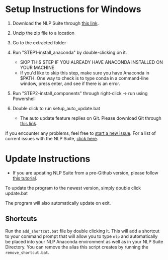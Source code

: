 # Setup Instructions for Windows

1. Download the NLP Suite through [this link](https://github.com/NLP-Suite/NLP-Suite/releases).

2. Unzip the zip file to a location

3. Go to the extracted folder

4. Run "STEP1-install_anaconda" by double-clicking on it.
    - SKIP THIS STEP IF YOU ALREADY HAVE ANACONDA INSTALLED ON YOUR MACHINE
    - If you'd like to skip this step, make sure you have Anaconda in $PATH. One way to check is to type conda in a command-line window, press enter, and see if there is an error.

5. Run "STEP2-install_components" through right-click -> run using Powershell

6. Double click to run setup_auto_update.bat
    - The auto update feature replies on Git. Please download Git through [this link](https://git-scm.com/downloads).

If you encounter any problems, feel free to [start a new issue](https://github.com/NLP-Suite/NLP-Suite/issues/new/choose). For a list of current issues with the NLP Suite, [click here](https://github.com/NLP-Suite/NLP-Suite/issues).

# Update Instructions

- If you are updating NLP Suite from a pre-Github version, please follow [this tutorial](https://docs.google.com/document/d/1zub18qle0OXV8BeE1X2t9iR8PW7ZnY01Mbb1f0YvBto/edit).

To update the program to the newest version, simply double click update.bat

The program will also automatically update on exit. 

## Shortcuts

Run the `add_shortcut.bat` file by double clicking it. This will add a shortcut to your command prompt that will allow you to type `nlp` and automatically be placed into your NLP Anaconda environment as well as in your NLP Suite Directory. You can remove the alias this script creates by running the `remove_shortcut.bat`.
